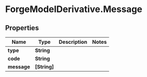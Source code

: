 # ForgeModelDerivative.Message

## Properties
Name | Type | Description | Notes
------------ | ------------- | ------------- | -------------
**type** | **String** |  | 
**code** | **String** |  | 
**message** | **[String]** |  | 


